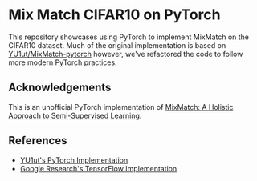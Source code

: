 # Mix Match CIFAR10 on PyTorch

This repository showcases using PyTorch to implement MixMatch on the CIFAR10
dataset. Much of the original implementation is based on
[YU1ut/MixMatch-pytorch](https://github.com/YU1ut/MixMatch-pytorch/tree/master)
however, we've refactored the code to follow more modern PyTorch practices.


## Acknowledgements

This is an unofficial PyTorch implementation of 
[MixMatch: A Holistic Approach to Semi-Supervised Learning](https://arxiv.org/abs/1905.02249).

## References

- [YU1ut's PyTorch Implementation](https://github.com/YU1ut/MixMatch-pytorch/tree/master)
- [Google Research's TensorFlow Implementation](https://github.com/google-research/mixmatch)


